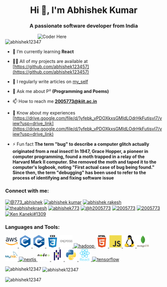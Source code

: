 <h1 align="center">Hi 👋, I'm Abhishek Kumar</h1>
<h3 align="center">A passionate software developer from India</h3>

<img align = "right" width = "400" alt = "Coder Here" src = "https://r7q6w9z6.rocketcdn.me/career/wp-content/uploads/2020/03/hello.gif"/>

<p align="left"> <img src="https://komarev.com/ghpvc/?username=abhishek12347&label=Profile%20views&color=0e75b6&style=flat" alt="abhishek12347" /> </p>

- 🌱 I’m currently learning **React**

- 👨‍💻 All of my projects are available at [https://github.com/abhishek123457](https://github.com/abhishek123457)

- 📝 I regularly write articles on [my_self](my_self)

- 💬 Ask me about P² **(Programming and Poems)**

- 📫 How to reach me **2005773@kiit.ac.in**

- 📄 Know about my experiences [https://drive.google.com/file/d/1yfebk_vPDOXkxsGMldLOdrHkFutisvI7/view?usp=drive_link](https://drive.google.com/file/d/1yfebk_vPDOXkxsGMldLOdrHkFutisvI7/view?usp=drive_link)

- ⚡ Fun fact **The term "bug" to describe a computer glitch actually originated from a real insect! In 1947, Grace Hopper, a pioneer in computer programming, found a moth trapped in a relay of the Harvard Mark II computer. She removed the moth and taped it to the computer's logbook, noting "First actual case of bug being found." Since then, the term "debugging" has been used to refer to the process of identifying and fixing software issue**

<h3 align="left">Connect with me:</h3>
<p align="left">
<a href="https://twitter.com/@773_abhishek" target="blank"><img align="center" src="https://raw.githubusercontent.com/rahuldkjain/github-profile-readme-generator/master/src/images/icons/Social/twitter.svg" alt="@773_abhishek" height="30" width="40" /></a>
<a href="https://linkedin.com/in/abhishek kumar" target="blank"><img align="center" src="https://raw.githubusercontent.com/rahuldkjain/github-profile-readme-generator/master/src/images/icons/Social/linked-in-alt.svg" alt="abhishek kumar" height="30" width="40" /></a>
<a href="https://fb.com/abhishek rakesh" target="blank"><img align="center" src="https://raw.githubusercontent.com/rahuldkjain/github-profile-readme-generator/master/src/images/icons/Social/facebook.svg" alt="abhishek rakesh" height="30" width="40" /></a>
<a href="https://instagram.com/theabhishekraesh" target="blank"><img align="center" src="https://raw.githubusercontent.com/rahuldkjain/github-profile-readme-generator/master/src/images/icons/Social/instagram.svg" alt="theabhishekraesh" height="30" width="40" /></a>
<a href="https://www.codechef.com/users/abhishek773" target="blank"><img align="center" src="https://cdn.jsdelivr.net/npm/simple-icons@3.1.0/icons/codechef.svg" alt="abhishek773" height="30" width="40" /></a>
<a href="https://www.hackerrank.com/@h2005773" target="blank"><img align="center" src="https://raw.githubusercontent.com/rahuldkjain/github-profile-readme-generator/master/src/images/icons/Social/hackerrank.svg" alt="@h2005773" height="30" width="40" /></a>
<a href="https://www.leetcode.com/2005773" target="blank"><img align="center" src="https://raw.githubusercontent.com/rahuldkjain/github-profile-readme-generator/master/src/images/icons/Social/leet-code.svg" alt="2005773" height="30" width="40" /></a>
<a href="https://auth.geeksforgeeks.org/user/2005773" target="blank"><img align="center" src="https://raw.githubusercontent.com/rahuldkjain/github-profile-readme-generator/master/src/images/icons/Social/geeks-for-geeks.svg" alt="2005773" height="30" width="40" /></a>
<a href="https://discord.gg/Ken Kaneki#1309" target="blank"><img align="center" src="https://raw.githubusercontent.com/rahuldkjain/github-profile-readme-generator/master/src/images/icons/Social/discord.svg" alt="Ken Kaneki#1309" height="30" width="40" /></a>
</p>

<h3 align="left">Languages and Tools:</h3>
<p align="left"> <a href="https://aws.amazon.com" target="_blank" rel="noreferrer"> <img src="https://raw.githubusercontent.com/devicons/devicon/master/icons/amazonwebservices/amazonwebservices-original-wordmark.svg" alt="aws" width="40" height="40"/> </a> <a href="https://www.cprogramming.com/" target="_blank" rel="noreferrer"> <img src="https://raw.githubusercontent.com/devicons/devicon/master/icons/c/c-original.svg" alt="c" width="40" height="40"/> </a> <a href="https://www.w3schools.com/cpp/" target="_blank" rel="noreferrer"> <img src="https://raw.githubusercontent.com/devicons/devicon/master/icons/cplusplus/cplusplus-original.svg" alt="cplusplus" width="40" height="40"/> </a> <a href="https://www.w3schools.com/css/" target="_blank" rel="noreferrer"> <img src="https://raw.githubusercontent.com/devicons/devicon/master/icons/css3/css3-original-wordmark.svg" alt="css3" width="40" height="40"/> </a> <a href="https://expressjs.com" target="_blank" rel="noreferrer"> <img src="https://raw.githubusercontent.com/devicons/devicon/master/icons/express/express-original-wordmark.svg" alt="express" width="40" height="40"/> </a> <a href="https://hadoop.apache.org/" target="_blank" rel="noreferrer"> <img src="https://www.vectorlogo.zone/logos/apache_hadoop/apache_hadoop-icon.svg" alt="hadoop" width="40" height="40"/> </a> <a href="https://www.w3.org/html/" target="_blank" rel="noreferrer"> <img src="https://raw.githubusercontent.com/devicons/devicon/master/icons/html5/html5-original-wordmark.svg" alt="html5" width="40" height="40"/> </a> <a href="https://developer.mozilla.org/en-US/docs/Web/JavaScript" target="_blank" rel="noreferrer"> <img src="https://raw.githubusercontent.com/devicons/devicon/master/icons/javascript/javascript-original.svg" alt="javascript" width="40" height="40"/> </a> <a href="https://www.linux.org/" target="_blank" rel="noreferrer"> <img src="https://raw.githubusercontent.com/devicons/devicon/master/icons/linux/linux-original.svg" alt="linux" width="40" height="40"/> </a> <a href="https://www.mongodb.com/" target="_blank" rel="noreferrer"> <img src="https://raw.githubusercontent.com/devicons/devicon/master/icons/mongodb/mongodb-original-wordmark.svg" alt="mongodb" width="40" height="40"/> </a> <a href="https://www.mysql.com/" target="_blank" rel="noreferrer"> <img src="https://raw.githubusercontent.com/devicons/devicon/master/icons/mysql/mysql-original-wordmark.svg" alt="mysql" width="40" height="40"/> </a> <a href="https://nextjs.org/" target="_blank" rel="noreferrer"> <img src="https://cdn.worldvectorlogo.com/logos/nextjs-2.svg" alt="nextjs" width="40" height="40"/> </a> <a href="https://nodejs.org" target="_blank" rel="noreferrer"> <img src="https://raw.githubusercontent.com/devicons/devicon/master/icons/nodejs/nodejs-original-wordmark.svg" alt="nodejs" width="40" height="40"/> </a> <a href="https://pandas.pydata.org/" target="_blank" rel="noreferrer"> <img src="https://raw.githubusercontent.com/devicons/devicon/2ae2a900d2f041da66e950e4d48052658d850630/icons/pandas/pandas-original.svg" alt="pandas" width="40" height="40"/> </a> <a href="https://www.python.org" target="_blank" rel="noreferrer"> <img src="https://raw.githubusercontent.com/devicons/devicon/master/icons/python/python-original.svg" alt="python" width="40" height="40"/> </a> <a href="https://reactjs.org/" target="_blank" rel="noreferrer"> <img src="https://raw.githubusercontent.com/devicons/devicon/master/icons/react/react-original-wordmark.svg" alt="react" width="40" height="40"/> </a> <a href="https://www.tensorflow.org" target="_blank" rel="noreferrer"> <img src="https://www.vectorlogo.zone/logos/tensorflow/tensorflow-icon.svg" alt="tensorflow" width="40" height="40"/> </a> </p>

<p><img align="left" src="https://github-readme-stats.vercel.app/api/top-langs?username=abhishek12347&show_icons=true&locale=en&layout=compact" alt="abhishek12347" /></p>

<p>&nbsp;<img align="center" src="https://github-readme-stats.vercel.app/api?username=abhishek12347&show_icons=true&locale=en" alt="abhishek12347" /></p>

<p><img align="center" src="https://github-readme-streak-stats.herokuapp.com/?user=abhishek12347&" alt="abhishek12347" /></p>
